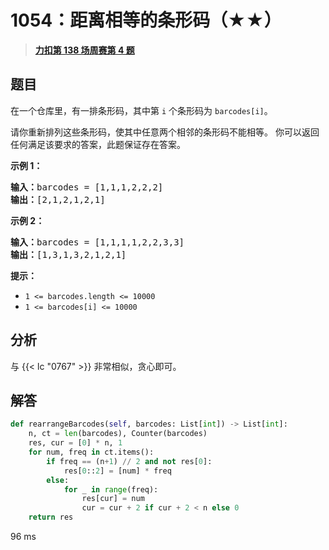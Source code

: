 # 1054：距离相等的条形码（★★）


> <u>**[力扣第 138 场周赛第 4 题](https://leetcode.cn/problems/distant-barcodes/)**</u>

## 题目

<p>在一个仓库里，有一排条形码，其中第 <code>i</code> 个条形码为 <code>barcodes[i]</code>。</p>

<p>请你重新排列这些条形码，使其中任意两个相邻的条形码不能相等。 你可以返回任何满足该要求的答案，此题保证存在答案。</p>



<p><strong>示例 1：</strong></p>

<pre>
<strong>输入：</strong>barcodes = [1,1,1,2,2,2]
<strong>输出：</strong>[2,1,2,1,2,1]
</pre>

<p><strong>示例 2：</strong></p>

<pre>
<strong>输入：</strong>barcodes = [1,1,1,1,2,2,3,3]
<strong>输出：</strong>[1,3,1,3,2,1,2,1]</pre>



<p><strong>提示：</strong></p>

<ul>
<li><code>1 &lt;= barcodes.length &lt;= 10000</code></li>
<li><code>1 &lt;= barcodes[i] &lt;= 10000</code></li>
</ul>


## 分析

与 {{< lc "0767" >}} 非常相似，贪心即可。


## 解答

```python
def rearrangeBarcodes(self, barcodes: List[int]) -> List[int]:
	n, ct = len(barcodes), Counter(barcodes)
	res, cur = [0] * n, 1
	for num, freq in ct.items():
		if freq == (n+1) // 2 and not res[0]:
			res[0::2] = [num] * freq
		else:
			for _ in range(freq):
				res[cur] = num
				cur = cur + 2 if cur + 2 < n else 0
	return res
```

96 ms

